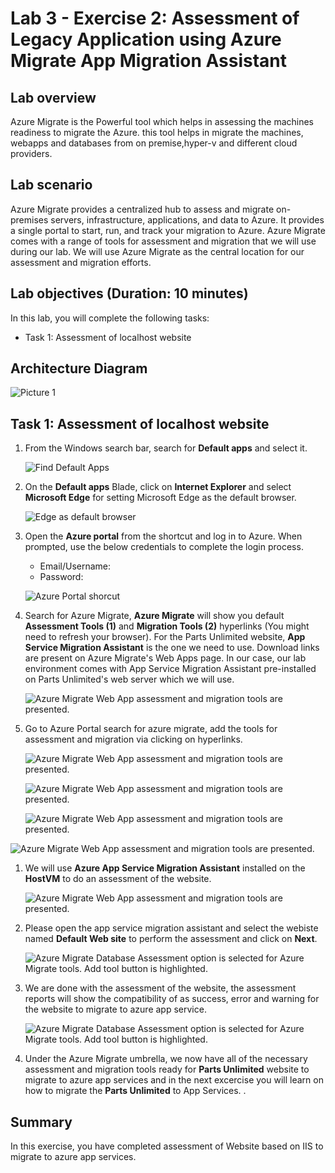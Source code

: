 # Lab 3 - Exercise 2: Assessment of Legacy Application using Azure Migrate App Migration Assistant

## Lab overview

Azure Migrate is the Powerful tool which helps in assessing the machines readiness to migrate the Azure. this tool helps in migrate the machines, webapps and databases from on premise,hyper-v and different cloud providers.

## Lab scenario
Azure Migrate provides a centralized hub to assess and migrate on-premises servers, infrastructure, applications, and data to Azure. It provides a single portal to start, run, and track your migration to Azure. Azure Migrate comes with a range of tools for assessment and migration that we will use during our lab. We will use Azure Migrate as the central location for our assessment and migration efforts.

## Lab objectives (Duration: 10 minutes)

In this lab, you will complete the following tasks:
+ Task 1: Assessment of localhost website


## Architecture Diagram

  ![Picture 1](Images/App-Service-Migration.png)

## Task 1: Assessment of localhost website

1. From the Windows search bar, search for **Default apps** and select it.

   ![Find Default Apps](Images/DefaultApps.png "Find Default Apps")
   
1. On the **Default apps** Blade, click on **Internet Explorer** and select **Microsoft Edge** for setting Microsoft Edge as the default browser.

   ![Edge as default browser](Images/Defaultappsss.png "Set Edge as Default Browser")
   
1. Open the **Azure portal** from the shortcut and log in to Azure. When prompted, use the below credentials to complete the login process.

    * Email/Username: <inject key="AzureAdUserEmail"></inject>
    * Password: <inject key="AzureAdUserPassword"></inject>

    ![Azure Portal shorcut](Images/azure-portal-start.png "Azure Portal shortcut")

1. Search for Azure Migrate, **Azure Migrate** will show you default **Assessment Tools (1)** and **Migration Tools (2)** hyperlinks (You might need to refresh your browser). For the Parts Unlimited website, **App Service Migration Assistant** is the one we need to use. Download links are present on Azure Migrate's Web Apps page. In our case, our lab environment comes with App Service Migration Assistant pre-installed on Parts Unlimited's web server which we will use.

   ![Azure Migrate Web App assessment and migration tools are presented.](Images/App_assiatant_image_machine_installed.png "Azure Migrate Web Apps Capabilities")

1. Go to Azure Portal search for azure migrate, add the tools for assessment and migration via clicking on hyperlinks.
   
    ![Azure Migrate Web App assessment and migration tools are presented.](Images/Azure_App_Migration_Search.png "Azure Migrate Web Apps Capabilities")


   ![Azure Migrate Web App assessment and migration tools are presented.](Images/Click_here_option_to_add_tools.png "Azure Migrate Web Apps Capabilities")


   ![Azure Migrate Web App assessment and migration tools are presented.](Images/click_add_the_tools_on.png "Azure Migrate Web Apps Capabilities")  


![Azure Migrate Web App assessment and migration tools are presented.](Images/After_adding_the_tools.png "Azure Migrate Web Apps Capabilities")  

1. We will use **Azure App Service Migration Assistant** installed on the **HostVM** to do an assessment of the website.

    ![Azure Migrate Web App assessment and migration tools are presented.](Images/App_assiatant_image_machine_installed.png "Azure Migrate Web Apps Capabilities")

1. Please open the app service migration assistant and select the webiste named **Default Web site** to perform the assessment and click on **Next**.

    ![Azure Migrate Database Assessment option is selected for Azure Migrate tools. Add tool button is highlighted.](Images/Doing_Assessment_of_webiste_chosse.png "Azure Migrate Database Assessment Tools")


1. We are done with the assessment of the website, the assessment reports will show the compatibility of as success, error and warning for the website to migrate to azure app service.

    ![Azure Migrate Database Assessment option is selected for Azure Migrate tools. Add tool button is highlighted.](Images/assessment_done_will_cehck_afterwards.png "Azure Migrate Database Assessment Tools")


1. Under the Azure Migrate umbrella, we now have all of the necessary assessment and migration tools ready for **Parts Unlimited** website to migrate to azure app services and in the next excercise you will learn on how to migrate the **Parts Unlimited** to App Services. .

    
## Summary
 
In this exercise, you have completed assessment of Website based on IIS to migrate to azure app services.

